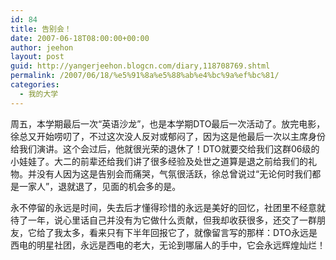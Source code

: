 ```yaml
---
id: 84
title: 告别会！
date: 2007-06-18T08:00:00+00:00
author: jeehon
layout: post
guid: http://yangerjeehon.blogcn.com/diary,118708769.shtml
permalink: /2007/06/18/%e5%91%8a%e5%88%ab%e4%bc%9a%ef%bc%81/
categories:
  - 我的大学
---
```

周五，本学期最后一次“英语沙龙”，也是本学期DTO最后一次活动了。放完电影，徐总又开始唠叨了，不过这次没人反对或郁闷了，因为这是他最后一次以主席身份给我们演讲。这个会过后，他就很光荣的退休了！DTO就要交给我们这群06级的小娃娃了。大二的前辈还给我们讲了很多经验及处世之道算是退之前给我们的礼物。并没有人因为这是告别会而痛哭，气氛很活跃，徐总曾说过“无论何时我们都是一家人”，退就退了，见面的机会多的是。
    
永不停留的永远是时间，失去后才懂得珍惜的永远是美好的回忆，社团里不经意就待了一年，说心里话自己并没有为它做什么贡献，但我却收获很多，还交了一群朋友，它给了我太多，看来只有下半年回报它了，就像留言写的那样：DTO永远是西电的明星社团，永远是西电的老大，无论到哪届人的手中，它会永远辉煌灿烂！